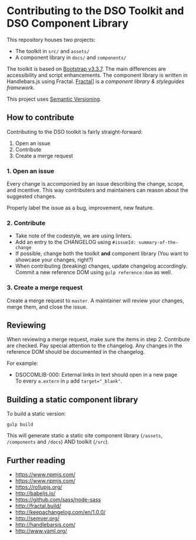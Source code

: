 # Contributing to the DSO Toolkit and DSO Component Library
This repository houses two projects:
* The toolkit in `src/` and `assets/`
* A component library in `docs/` and `components/`

The toolkit is based on [Bootstrap v3.3.7](https://getbootstrap.com/docs/3.3). The main differences are accessibility and script enhancements. The component library is written in Handlebars.js using Fractal. [Fractal](http://fractal.build)] is a _component library & styleguides framework_.

This project uses [Semantic Versioning](http://semver.org/).

## How to contribute
Contributing to the DSO toolkit is fairly straight-forward:
1. Open an issue
2. Contribute
3. Create a merge request

### 1. Open an issue
Every change is accomponied by an issue describing the change, scope, and incentive. This way contributers and maintainers can reason about the suggested changes.

Properly label the issue as a bug, improvement, new feature.

### 2. Contribute
* Take note of the codestyle, we are using linters. 
* Add an entry to the CHANGELOG using `#issueId: summary-of-the-change`
* If possible, change both the toolkit **and** component library (You want to showcase your changes, right?)
* When contributing (breaking) changes, update changelog accordingly. Commit a new reference DOM using `gulp reference:dom` as well.

### 3. Create a merge request
Create a merge request to `master`. A maintainer will review your changes, merge them, and close the issue.

## Reviewing
When reviewing a merge request, make sure the items in step 2. Contribute are checked. Pay special attention to the changelog. Any changes in the reference DOM should be documented in the changelog.

For example:
- DSOCOMLIB-000: External links in text should open in a new page\
To every `a.extern` in `p` add `target="_blank"`.

## Building a static component library
To build a static version:
```
gulp build
```

This will generate static a static site component library (`/assets`, `/components` and `/docs`)  AND toolkit (`/src`).

## Further reading
* https://www.npmjs.com/
* https://www.npmjs.com/
* https://rollupjs.org/
* http://babeljs.io/
* https://github.com/sass/node-sass
* http://fractal.build/
* http://keepachangelog.com/en/1.0.0/
* http://semver.org/
* http://handlebarsjs.com/
* http://www.yaml.org/
